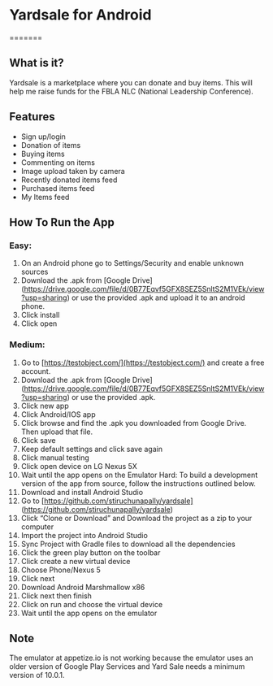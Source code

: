 # Yardsale for Android
=======

## What is it?

Yardsale is a marketplace where you can donate and buy items. This will help me raise funds for the FBLA NLC (National Leadership Conference).

## Features
- Sign up/login
- Donation of items
- Buying items
- Commenting on items
- Image upload taken by camera
- Recently donated items feed
- Purchased items feed
- My Items feed

## How To Run the App
### Easy: 
1.	On an Android phone go to Settings/Security and enable unknown sources
2.	Download the .apk from [Google Drive] (https://drive.google.com/file/d/0B77Eqvf5GFX8SEZ5SnltS2M1VEk/view?usp=sharing) or use the provided .apk and upload it to an android phone.
3.	Click install
4.	Click open

### Medium: 
1.	Go to [https://testobject.com/](https://testobject.com/) and create a free account.
2.	Download the .apk from [Google Drive] (https://drive.google.com/file/d/0B77Eqvf5GFX8SEZ5SnltS2M1VEk/view?usp=sharing) or use the provided .apk.
3.	Click new app
4.	Click Android/IOS app
5.	Click browse and find the .apk you downloaded from Google Drive. Then upload that file.
6.	Click save
7.	Keep default settings and click save again
8.	Click manual testing
9.	Click open device on LG Nexus 5X
10.	Wait until the app opens on the Emulator
Hard: 
To build a development version of the app from source, follow the instructions outlined below.
11.	Download and install Android Studio
12.	Go to [https://github.com/stiruchunapally/yardsale] (https://github.com/stiruchunapally/yardsale)
13.	Click “Clone or Download” and Download the project as a zip to your computer
14.	Import the project into Android Studio
15.	Sync Project with Gradle files to download all the dependencies
16.	Click the green play button on the toolbar
17.	Click create a new virtual device
18.	Choose Phone/Nexus 5
19.	Click next
20.	Download Android Marshmallow x86
21.	 Click next then finish
22.	Click on run and choose the virtual device
23.	Wait until the app opens on the emulator

## Note
The emulator at appetize.io is not working because the emulator   uses an older version of Google Play Services and Yard Sale needs a minimum version of 10.0.1.
